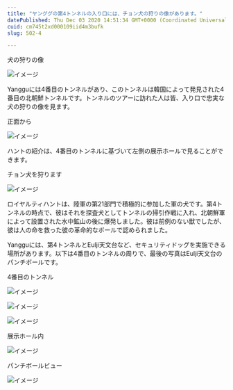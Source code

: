 ```yaml
---
title: "ヤンググの第4トンネルの入り口には、チョン犬の狩りの像があります。"
datePublished: Thu Dec 03 2020 14:51:34 GMT+0000 (Coordinated Universal Time)
cuid: cm745t2xd000109iid4m3bufk
slug: 502-4

---
```



犬の狩りの像

![イメージ](https://cdn.hashnode.com/res/hashnode/image/upload/v1739500691539/ec55f821-a9b5-442f-89ac-18be9d85ecd7.jpeg)

Yangguには4番目のトンネルがあり、このトンネルは韓国によって発見された4番目の北朝鮮トンネルです。トンネルのツアーに訪れた人は皆、入り口で忠実な犬の狩りの像を見ます。

正面から

![イメージ](https://cdn.hashnode.com/res/hashnode/image/upload/v1739500693309/bd61e4d8-8b56-4ef0-8bc5-e6129028e108.jpeg)

ハントの紹介は、4番目のトンネルに基づいて左側の展示ホールで見ることができます。

チョン犬を狩ります

![イメージ](https://cdn.hashnode.com/res/hashnode/image/upload/v1739500695336/869731ee-0ada-439e-bece-1f2c6528354b.jpeg)

ロイヤルティハントは、陸軍の第21部門で積極的に参加した軍の犬です。第4トンネルの時点で、彼はそれを探査犬としてトンネルの掃引作戦に入れ、北朝鮮軍によって設置された水中鉱山の後に爆発しました。彼は前例のない獣でしたが、彼は人の命を救った彼の革命的なボールで認められました。

Yangguには、第4トンネルとEulji天文台など、セキュリティドッグを実施できる場所があります。以下は4番目のトンネルの周りで、最後の写真はEulji天文台のパンチボールです。

4番目のトンネル

![イメージ](https://cdn.hashnode.com/res/hashnode/image/upload/v1739500697133/887c8ae7-4dad-402a-9f37-61777f7505f7.jpeg)

![イメージ](https://cdn.hashnode.com/res/hashnode/image/upload/v1739500698784/b89fecdc-37b1-4250-87a5-5100b4554342.jpeg)

![イメージ](https://cdn.hashnode.com/res/hashnode/image/upload/v1739500700670/ce2ad8d2-4edb-4a94-ad50-b73b3422e4eb.jpeg)

展示ホール内

![イメージ](https://cdn.hashnode.com/res/hashnode/image/upload/v1739500702715/30cc5ac2-2a57-405f-bf39-805f632bed6b.jpeg)

パンチボールビュー

![イメージ](https://cdn.hashnode.com/res/hashnode/image/upload/v1739500704208/3602f598-898f-47d6-b9c8-77c080ced099.jpeg)